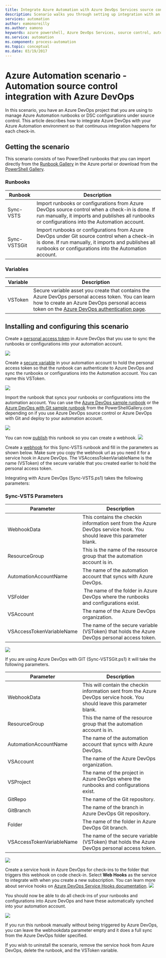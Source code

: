 ```yaml
---
title: Integrate Azure Automation with Azure DevOps Services source control
description: Scenario walks you through setting up integration with an Azure Automation account and Azure DevOps Services source control.
services: automation
author: eamonoreilly
ms.author: eamono
keywords: azure powershell, Azure DevOps Services, source control, automation
ms.service: automation
ms.component: process-automation
ms.topic: conceptual
ms.date: 03/19/2017
---
```

# Azure Automation scenario - Automation source control integration with Azure DevOps

In this scenario, you have an Azure DevOps project that you are using to manage Azure Automation runbooks or DSC configurations under source control.
This article describes how to integrate Azure DevOps with your Azure Automation environment so that continuous integration happens for each check-in.

## Getting the scenario

This scenario consists of two PowerShell runbooks that you can import directly from the [Runbook Gallery](automation-runbook-gallery.md) in the Azure portal or download from the [PowerShell Gallery](https://www.powershellgallery.com).

### Runbooks

Runbook | Description| 
--------|------------|
Sync-VSTS | Import runbooks or configurations from Azure DevOps source control when a check-in is done. If run manually, it imports and publishes all runbooks or configurations into the Automation account.| 
Sync-VSTSGit | Import runbooks or configurations from Azure DevOps under Git source control when a check-in is done. If run manually, it imports and publishes all runbooks or configurations into the Automation account.|

### Variables

Variable | Description|
-----------|------------|
VSToken | Secure variable asset you create that contains the Azure DevOps personal access token. You can learn how to create an Azure DevOps personal access token on the [Azure DevOps authentication page](/azure/devops/organizations/accounts/use-personal-access-tokens-to-authenticate).
## Installing and configuring this scenario

Create a [personal access token](/azure/devops/organizations/accounts/use-personal-access-tokens-to-authenticate) in Azure DevOps that you use to sync the runbooks or configurations into your automation account.

![](media/automation-scenario-source-control-integration-with-VSTS/VSTSPersonalToken.png) 

Create a [secure variable](automation-variables.md) in your automation account to hold the personal access token so that the runbook can authenticate to Azure DevOps and sync the runbooks or configurations into the Automation account. You can name this VSToken.

![](media/automation-scenario-source-control-integration-with-VSTS/VSTSTokenVariable.png)

Import the runbook that syncs your runbooks or configurations into the automation account. You can use the [Azure DevOps sample runbook](https://www.powershellgallery.com/packages/Sync-VSTS/1.0/DisplayScript) or the [Azure DevOps with Git sample runbook](https://www.powershellgallery.com/packages/Sync-VSTSGit/1.0/DisplayScript) from the PowerShellGallery.com depending on if you use Azure DevOps source control or Azure DevOps with Git and deploy to your automation account.

![](media/automation-scenario-source-control-integration-with-VSTS/VSTSPowerShellGallery.png)

You can now [publish](automation-creating-importing-runbook.md#publishing-a-runbook) this runbook so you can create a webhook. 
![](media/automation-scenario-source-control-integration-with-VSTS/VSTSPublishRunbook.png)

Create a [webhook](automation-webhooks.md) for this Sync-VSTS runbook and fill in the parameters as shown below. Make sure you copy the webhook url as you need it for a service hook in Azure DevOps. The VSAccessTokenVariableName is the name (VSToken) of the secure variable that you created earlier to hold the personal access token. 

Integrating with Azure DevOps (Sync-VSTS.ps1) takes the following parameters:
### Sync-VSTS Parameters

Parameter | Description| 
--------|------------|
WebhookData | This contains the checkin information sent from the Azure DevOps service hook. You should leave this parameter blank.| 
ResourceGroup | This is the name of the resource group that the automation account is in.|
AutomationAccountName | The name of the automation account that syncs with Azure DevOps.|
VSFolder | The name of the folder in Azure DevOps where the runbooks and configurations exist.|
VSAccount | The name of the Azure DevOps organization.| 
VSAccessTokenVariableName | The name of the secure variable (VSToken) that holds the Azure DevOps personal access token.| 


![](media/automation-scenario-source-control-integration-with-VSTS/VSTSWebhook.png)

If you are using Azure DevOps with GIT (Sync-VSTSGit.ps1) it will take the following parameters.

Parameter | Description|
--------|------------|
WebhookData | This will contain the checkin information sent from the Azure DevOps service hook. You should leave this parameter blank.| 
ResourceGroup | This the name of the resource group that the automation account is in.|
AutomationAccountName | The name of the automation account that syncs with Azure DevOps.|
VSAccount | The name of the Azure DevOps organization.|
VSProject | The name of the project in Azure DevOps where the runbooks and configurations exist.|
GitRepo | The name of the Git repository.|
GitBranch | The name of the branch in Azure DevOps Git repository.|
Folder | The name of the folder in Azure DevOps Git branch.|
VSAccessTokenVariableName | The name of the secure variable (VSToken) that holds the Azure DevOps personal access token.|

![](media/automation-scenario-source-control-integration-with-VSTS/VSTSGitWebhook.png)

Create a service hook in Azure DevOps for check-ins to the folder that triggers this webhook on code check-in. Select **Web Hooks** as the service to integrate with when you create a new subscription. You can learn more about service hooks on [Azure DevOps Service Hooks documentation](https://www.visualstudio.com/en-us/docs/marketplace/integrate/service-hooks/get-started).
![](media/automation-scenario-source-control-integration-with-VSTS/VSTSServiceHook.png)

You should now be able to do all check-ins of your runbooks and configurations into Azure DevOps and have these automatically synched into your automation account.

![](media/automation-scenario-source-control-integration-with-VSTS/VSTSSyncRunbookOutput.png)

If you run this runbook manually without being triggered by Azure DevOps, you can leave the webhookdata parameter empty and it does a full sync from the Azure DevOps folder specified.

If you wish to uninstall the scenario, remove the service hook from Azure DevOps, delete the runbook, and the VSToken variable.
